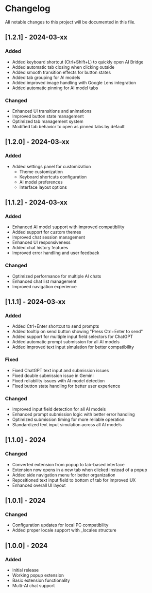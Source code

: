 # Changelog

All notable changes to this project will be documented in this file.

## [1.2.1] - 2024-03-xx

### Added
- Added keyboard shortcut (Ctrl+Shift+L) to quickly open AI Bridge
- Added automatic tab closing when clicking outside
- Added smooth transition effects for button states
- Added tab grouping for AI models
- Added improved image handling with Google Lens integration
- Added automatic pinning for AI model tabs

### Changed
- Enhanced UI transitions and animations
- Improved button state management
- Optimized tab management system
- Modified tab behavior to open as pinned tabs by default

## [1.2.0] - 2024-03-xx

### Added
- Added settings panel for customization
  - Theme customization
  - Keyboard shortcuts configuration
  - AI model preferences
  - Interface layout options

## [1.1.2] - 2024-03-xx

### Added
- Enhanced AI model support with improved compatibility
- Added support for custom themes
- Improved chat session management
- Enhanced UI responsiveness
- Added chat history features
- Improved error handling and user feedback

### Changed
- Optimized performance for multiple AI chats
- Enhanced chat list management
- Improved navigation experience

## [1.1.1] - 2024-03-xx

### Added
- Added Ctrl+Enter shortcut to send prompts
- Added tooltip on send button showing "Press Ctrl+Enter to send"
- Added support for multiple input field selectors for ChatGPT
- Added automatic prompt submission for all AI models
- Added improved text input simulation for better compatibility

### Fixed
- Fixed ChatGPT text input and submission issues
- Fixed double submission issue in Gemini
- Fixed reliability issues with AI model detection
- Fixed button state handling for better user experience

### Changed
- Improved input field detection for all AI models
- Enhanced prompt submission logic with better error handling
- Optimized submission timing for more reliable operation
- Standardized text input simulation across all AI models

## [1.1.0] - 2024

### Changed
- Converted extension from popup to tab-based interface
- Extension now opens in a new tab when clicked instead of a popup
- Added side navigation menu for better organization
- Repositioned text input field to bottom of tab for improved UX
- Enhanced overall UI layout

## [1.0.1] - 2024

### Changed
- Configuration updates for local PC compatibility
- Added proper locale support with _locales structure

## [1.0.0] - 2024

### Added
- Initial release
- Working popup extension
- Basic extension functionality
- Multi-AI chat support